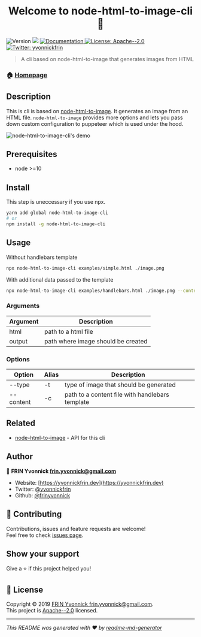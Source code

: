 <h1 align="center">Welcome to node-html-to-image-cli 👋</h1>
<p>
  <img alt="Version" src="https://img.shields.io/badge/version-1.0.0-blue.svg?cacheSeconds=2592000" />
  <img src="https://img.shields.io/badge/node-%3E%3D10-blue.svg" />
  <a href="https://github.com/frinyvonnick/node-html-to-image-cli#readme" target="_blank">
    <img alt="Documentation" src="https://img.shields.io/badge/documentation-yes-brightgreen.svg" />
  </a>
  <a href="https://github.com/frinyvonnick/node-html-to-image-cli/blob/master/LICENSE" target="_blank">
    <img alt="License: Apache--2.0" src="https://img.shields.io/badge/License-Apache--2.0-yellow.svg" />
  </a>
  <a href="https://twitter.com/yvonnickfrin" target="_blank">
    <img alt="Twitter: yvonnickfrin" src="https://img.shields.io/twitter/follow/yvonnickfrin.svg?style=social" />
  </a>
</p>

> A cli based on node-html-to-image that generates images from HTML

### 🏠 [Homepage](https://github.com/frinyvonnick/node-html-to-image-cli)

## Description

This is cli is based on [node-html-to-image](https://github.com/frinyvonnick/node-html-to-image). It generates an image from an HTML file. `node-html-to-image` provides more options and lets you pass down custom configuration to puppeteer which is used under the hood.

![node-html-to-image-cli's demo](https://raw.githubusercontent.com/frinyvonnick/node-html-to-image-cli/master/misc/demo.gif)

## Prerequisites

- node >=10

## Install

This step is uneccessary if you use npx.

```sh
yarn add global node-html-to-image-cli
# or
npm install -g node-html-to-image-cli
```

## Usage

Without handlebars template

```sh
npx node-html-to-image-cli examples/simple.html ./image.png
```

With additional data passed to the template

```sh
npx node-html-to-image-cli examples/handlebars.html ./image.png --content ./examples/handlebars.json
```

### Arguments

| Argument | Description                        |
|----------|------------------------------------|
| html     | path to a html file                |
| output   | path where image should be created |

### Options

| Option    | Alias | Description                                     |
|-----------|-------|-------------------------------------------------|
| --type    | -t    | type of image that should be generated          |
| --content | -c    | path to a content file with handlebars template |


## Related

- [node-html-to-image](https://github.com/frinyvonnick/node-html-to-image) - API for this cli

## Author

👤 **FRIN Yvonnick <frin.yvonnick@gmail.com>**

* Website: [https://yvonnickfrin.dev](https://yvonnickfrin.dev)
* Twitter: [@yvonnickfrin](https://twitter.com/yvonnickfrin)
* Github: [@frinyvonnick](https://github.com/frinyvonnick)

## 🤝 Contributing

Contributions, issues and feature requests are welcome!<br />Feel free to check [issues page](https://github.com/frinyvonnick/node-html-to-image-cli/issues). 

## Show your support

Give a ⭐️ if this project helped you!

## 📝 License

Copyright © 2019 [FRIN Yvonnick <frin.yvonnick@gmail.com>](https://github.com/frinyvonnick).<br />
This project is [Apache--2.0](https://github.com/frinyvonnick/node-html-to-image-cli/blob/master/LICENSE) licensed.

***
_This README was generated with ❤️ by [readme-md-generator](https://github.com/kefranabg/readme-md-generator)_
